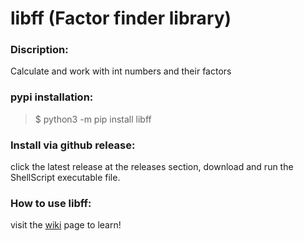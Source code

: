 # libff (Factor finder library)
### Discription:
Calculate and work with int numbers and their factors

### pypi installation:
> $ python3 -m pip install libff

### Install via github release:
click the latest release at the releases section, download and run the ShellScript executable file.

### How to use libff:
visit the [wiki](https://github.com/ilia85-star/libff/wiki) page to learn!

